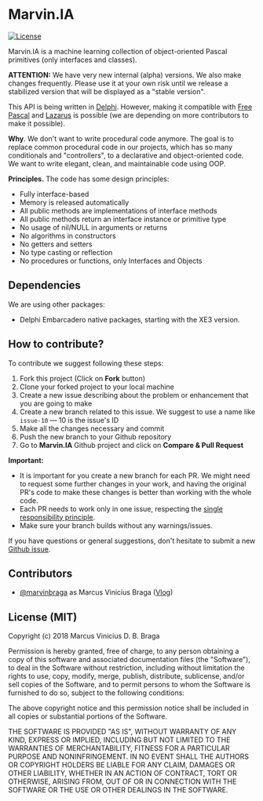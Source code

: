 # Marvin.IA

[![License](https://img.shields.io/badge/license-MIT-green.svg)](https://github.com/marvinbraga/Marvin.IA/edit/master/READ_ME.md)

Marvin.IA is a machine learning collection of object-oriented Pascal primitives (only interfaces and classes). 

**ATTENTION:** We have very new internal (alpha) versions. We also make changes frequently. Please use it at your own risk until we release a stabilized version that will be displayed as a "stable version".

This API is being written in [Delphi](https://www.embarcadero.com/products/delphi). However, making it compatible with [Free Pascal](https://freepascal.org/) and [Lazarus](http://www.lazarus-ide.org/) is possible (we are depending on more contributors to make it possible).

**Why**. We don't want to write procedural code anymore.
The goal is to replace common procedural code in our projects, which has so many conditionals and "controllers", to a declarative and object-oriented code.
We want to write elegant, clean, and maintainable code using OOP.

**Principles.** The code has some design principles:

* Fully interface-based
* Memory is released automatically
* All public methods are implementations of interface methods
* All public methods return an interface instance or primitive type
* No usage of nil/NULL in arguments or returns
* No algorithms in constructors
* No getters and setters
* No type casting or reflection
* No procedures or functions, only Interfaces and Objects

## Dependencies

We are using other packages:

  - Delphi Embarcadero native packages, starting with the XE3 version. 

## How to contribute?

To contribute we suggest following these steps:

1. Fork this project (Click on **Fork** button)
2. Clone your forked project to your local machine
3. Create a new issue describing about the problem or enhancement that you are going to make
4. Create a new branch related to this issue. We suggest to use a name like `issue-10` — 10 is the issue's ID
5. Make all the changes necessary and commit
6. Push the new branch to your Github repository
7. Go to **Marvin.IA** Github project and click on **Compare & Pull Request**

**Important:**

- It is important for you create a new branch for each PR. We might need to request some further changes in your work, and having the original PR's code to make these changes is better than working with the whole code.
- Each PR needs to work only in one issue, respecting the [single responsibility principle](https://en.wikipedia.org/wiki/Single_responsibility_principle).
- Make sure your branch builds without any warnings/issues.

If you have questions or general suggestions, don't hesitate to submit a new [Github issue](https://github.com/mdbs99/james/issues/new).

## Contributors

  - [@marvinbraga](https://github.com/marvinbraga) as Marcus Vinicius Braga ([Vlog](https://www.youtube.com/c/marvinbraga/))

## License (MIT)

Copyright (c) 2018 Marcus Vinicius D. B. Braga

Permission is hereby granted, free of charge, to any person obtaining a copy
of this software and associated documentation files (the "Software"), to deal
in the Software without restriction, including without limitation the rights
to use, copy, modify, merge, publish, distribute, sublicense, and/or sell
copies of the Software, and to permit persons to whom the Software is
furnished to do so, subject to the following conditions:

The above copyright notice and this permission notice shall be included in all
copies or substantial portions of the Software.

THE SOFTWARE IS PROVIDED "AS IS", WITHOUT WARRANTY OF ANY KIND, EXPRESS OR
IMPLIED, INCLUDING BUT NOT LIMITED TO THE WARRANTIES OF MERCHANTABILITY,
FITNESS FOR A PARTICULAR PURPOSE AND NONINFRINGEMENT. IN NO EVENT SHALL THE
AUTHORS OR COPYRIGHT HOLDERS BE LIABLE FOR ANY CLAIM, DAMAGES OR OTHER
LIABILITY, WHETHER IN AN ACTION OF CONTRACT, TORT OR OTHERWISE, ARISING FROM,
OUT OF OR IN CONNECTION WITH THE SOFTWARE OR THE USE OR OTHER DEALINGS IN THE
SOFTWARE.
